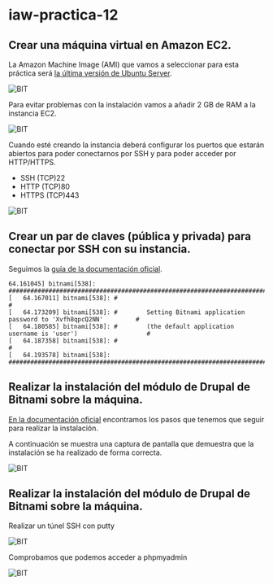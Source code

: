 # iaw-practica-12

## Crear una máquina virtual en Amazon EC2.

La Amazon Machine Image (AMI) que vamos a seleccionar para esta práctica será [la última versión de Ubuntu Server](https://bitnami.com/stack/drupal/cloud/aws/amis).

![BIT](https://github.com/jesus2307/iaw-practica-12/blob/main/imagen/1.PNG "BIT")

Para evitar problemas con la instalación vamos a añadir 2 GB de RAM a la instancia EC2.

![BIT](https://github.com/jesus2307/iaw-practica-12/blob/main/imagen/2.PNG "BIT")

Cuando esté creando la instancia deberá configurar los puertos que estarán abiertos para poder conectarnos por SSH y para poder acceder por HTTP/HTTPS.

- SSH (TCP)22
- HTTP (TCP)80
- HTTPS (TCP)443

![BIT](https://github.com/jesus2307/iaw-practica-12/blob/main/imagen/3.PNG "BIT")

## Crear un par de claves (pública y privada) para conectar por SSH con su instancia.

Seguimos la [guía de la documentación oficial](https://www.drupal.org/docs/user_guide/en/index.html).

```
64.161045] bitnami[538]: #########################################################################
[   64.167011] bitnami[538]: #                                                                       #
[   64.173209] bitnami[538]: #        Setting Bitnami application password to 'Xvfh8qpcQ2NN'         #
[   64.180585] bitnami[538]: #        (the default application username is 'user')                   #
[   64.187358] bitnami[538]: #                                                                       #
[   64.193578] bitnami[538]: #########################################################################
```

## Realizar la instalación del módulo de Drupal de Bitnami sobre la máquina.

[En la documentación oficial](https://bitnami.com/stack/drupal/README.txt) encontramos los pasos que tenemos que seguir para realizar la instalación.

A continuación se muestra una captura de pantalla que demuestra que la instalación se ha realizado de forma correcta.

![BIT](https://github.com/jesus2307/iaw-practica-12/blob/main/imagen/4.PNG "BIT")


## Realizar la instalación del módulo de Drupal de Bitnami sobre la máquina.
Realizar un túnel SSH con putty

![BIT](https://github.com/jesus2307/iaw-practica-12/blob/main/imagen/putty.PNG "BIT")

Comprobamos que podemos acceder a phpmyadmin

![BIT](https://github.com/jesus2307/iaw-practica-12/blob/main/imagen/Capturaphp.PNG "BIT")
